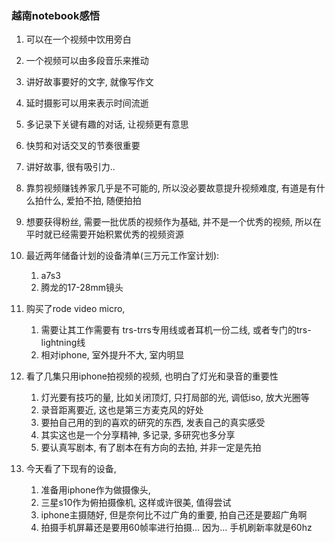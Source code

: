 ### 越南notebook感悟

1. 可以在一个视频中饮用旁白
2. 一个视频可以由多段音乐来推动
3. 讲好故事要好的文字, 就像写作文
4. 延时摄影可以用来表示时间流逝
5. 多记录下关键有趣的对话, 让视频更有意思
6. 快剪和对话交叉的节奏很重要
7. 讲好故事, 很有吸引力..
8. 靠剪视频赚钱养家几乎是不可能的, 所以没必要故意提升视频难度, 有道是有什么拍什么, 爱拍不拍, 随便拍拍
9. 想要获得粉丝, 需要一批优质的视频作为基础, 并不是一个优秀的视频, 所以在平时就已经需要开始积累优秀的视频资源
10. 最近两年储备计划的设备清单(三万元工作室计划): 
    1. a7s3
    2. 腾龙的17-28mm镜头

11. 购买了rode video micro, 
    1. 需要让其工作需要有 trs-trrs专用线或者耳机一份二线, 或者专门的trs-lightning线
    2. 相对iphone, 室外提升不大, 室内明显

12. 看了几集只用iphone拍视频的视频, 也明白了灯光和录音的重要性
    1. 灯光要有技巧的量, 比如关闭顶灯, 只打局部的光, 调低iso, 放大光圈等
    2. 录音距离要近, 这也是第三方麦克风的好处
    3. 要拍自己用的到的喜欢的研究的东西, 发表自己的真实感受
    4. 其实这也是一个分享精神, 多记录, 多研究也多分享
    5. 要认真写剧本, 有了剧本在有方向的去拍, 并非一定是先拍
13. 今天看了下现有的设备, 
    1. 准备用iphone作为做摄像头, 
    2. 三星s10作为俯拍摄像机, 这样或许很美, 值得尝试
    3. iphone主摄随好, 但是奈何比不过广角的重要, 拍自己还是要超广角啊
    4. 拍摄手机屏幕还是要用60帧率进行拍摄… 因为… 手机刷新率就是60hz

